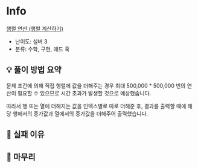 # Info
[행렬 연산 (행렬 계산하기)](https://boj.kr/28438)

- 난이도: 실버 3
- 분류: 수학, 구현, 애드 혹

## 💡 풀이 방법 요약

문제 조건에 의해 직접 행렬에 값을 더해주는 경우 최대 500,000 * 500,000 번의 연산이 필요할 수 있으므로 시간 초과가 발생할 것으로 예상했습니다.

따라서 행 또는 열에 더해지는 값을 인덱스별로 따로 더해준 후, 결과를 출력할 때에 해당 행에서의 증가값과 열에서의 증가값을 더해주어 출력했습니다.

## 👀 실패 이유

## 🙂 마무리
